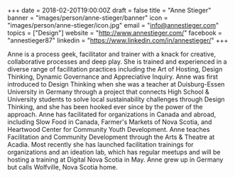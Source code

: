 +++
date = 2018-02-20T19:00:00Z
draft = false
title = "Anne Stieger"
banner = "images/person/anne-stieger/banner"
icon = "images/person/anne-stieger/icon.jpg"
email = "info@annestieger.com"
topics = ["Design"]
website = "http://www.annestieger.com/"
facebook = "annestieger87"
linkedin = "https://www.linkedin.com/in/annestieger/"
+++

Anne is a process geek, facilitator and trainer with a knack for creative, collaborative processes and deep play. She is trained and experienced in a diverse range of facilitation practices including the Art of Hosting, Design Thinking, Dynamic Governance and Appreciative Inquiry. Anne was first introduced to Design Thinking  when she was a teacher at Duisburg-Essen University in Germany through a project that connects High School & University students to solve local sustainability challenges through Design Thinking, and she has been hooked ever since by the power of the approach. Anne has facilitated for organizations in Canada and abroad, including Slow Food in Canada, Farmer's Markets of Nova Scotia, and Heartwood Center for Community Youth Development. Anne teaches Facilitation and Community Development through the Arts & Theatre at Acadia. Most recently she has launched facilitation trainings for organizations and an ideation lab, which has regular meetups and will be hosting a training at Digital Nova Scotia in May. Anne grew up in Germany but calls Wolfville, Nova Scotia home. 
